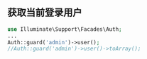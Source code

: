 ## 获取当前登录用户
```PHP
use Illuminate\Support\Facades\Auth;
...
Auth::guard('admin')->user();
//Auth::guard('admin')->user()->toArray();
```
